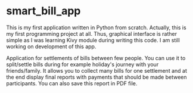 # smart_bill_app
This is my first application written in Python from scratch. Actually, this is my first programming project at all. Thus, graphical interface is rather simple as I was learning Kivy module during writing this code. I am still working on development of this app.

Application for settlements of bills between few people. You can use it to split/settle bills during for example holiday's journey with your friends/family. It allows you to collect many bills for one settlement and at the end display final reports with payments that should be made between participants. You can also save this report in PDF file.
